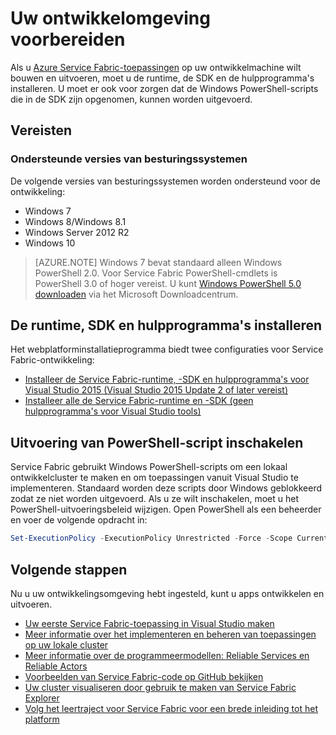 <properties
   pageTitle="Uw ontwikkelomgeving instellen | Microsoft Azure"
   description="Installeer de runtime, SDK en hulpprogramma's en maak een lokaal ontwikkelcluster. Zodra u dit hebt gedaan, kunt u toepassingen bouwen."
   services="service-fabric"
   documentationCenter=".net"
   authors="rwike77"
   manager="timlt"
   editor=""/>

<tags
   ms.service="service-fabric"
   ms.devlang="dotNet"
   ms.topic="get-started-article"
   ms.tgt_pltfrm="NA"
   ms.workload="NA"
   ms.date="09/13/2016"
   ms.author="ryanwi"/>


# Uw ontwikkelomgeving voorbereiden
 Als u [Azure Service Fabric-toepassingen][1] op uw ontwikkelmachine wilt bouwen en uitvoeren, moet u de runtime, de SDK en de hulpprogramma's installeren. U moet er ook voor zorgen dat de Windows PowerShell-scripts die in de SDK zijn opgenomen, kunnen worden uitgevoerd.

## Vereisten
### Ondersteunde versies van besturingssystemen
De volgende versies van besturingssystemen worden ondersteund voor de ontwikkeling:

- Windows 7
- Windows 8/Windows 8.1
- Windows Server 2012 R2
- Windows 10

>[AZURE.NOTE] Windows 7 bevat standaard alleen Windows PowerShell 2.0. Voor Service Fabric PowerShell-cmdlets is PowerShell 3.0 of hoger vereist. U kunt [Windows PowerShell 5.0 downloaden][powershell5-download] via het Microsoft Downloadcentrum.

## De runtime, SDK en hulpprogramma's installeren

Het webplatforminstallatieprogramma biedt twee configuraties voor Service Fabric-ontwikkeling:

- [Installeer de Service Fabric-runtime, -SDK en hulpprogramma's voor Visual Studio 2015 (Visual Studio 2015 Update 2 of later vereist)][full-bundle-vs2015]
- [Installeer alle de Service Fabric-runtime en -SDK (geen hulpprogramma's voor Visual Studio tools)][core-sdk]

## Uitvoering van PowerShell-script inschakelen

Service Fabric gebruikt Windows PowerShell-scripts om een lokaal ontwikkelcluster te maken en om toepassingen vanuit Visual Studio te implementeren. Standaard worden deze scripts door Windows geblokkeerd zodat ze niet worden uitgevoerd. Als u ze wilt inschakelen, moet u het PowerShell-uitvoeringsbeleid wijzigen. Open PowerShell als een beheerder en voer de volgende opdracht in:

```powershell
Set-ExecutionPolicy -ExecutionPolicy Unrestricted -Force -Scope CurrentUser
```

## Volgende stappen
Nu u uw ontwikkelingsomgeving hebt ingesteld, kunt u apps ontwikkelen en uitvoeren.

- [Uw eerste Service Fabric-toepassing in Visual Studio maken](service-fabric-create-your-first-application-in-visual-studio.md)
- [Meer informatie over het implementeren en beheren van toepassingen op uw lokale cluster](service-fabric-get-started-with-a-local-cluster.md)
- [Meer informatie over de programmeermodellen: Reliable Services en Reliable Actors](service-fabric-choose-framework.md)
- [Voorbeelden van Service Fabric-code op GitHub bekijken](https://aka.ms/servicefabricsamples)
- [Uw cluster visualiseren door gebruik te maken van Service Fabric Explorer](service-fabric-visualizing-your-cluster.md)
- [Volg het leertraject voor Service Fabric voor een brede inleiding tot het platform](https://azure.microsoft.com/documentation/learning-paths/service-fabric/)

[1]: http://azure.microsoft.com/en-us/campaigns/service-fabric/ "Service Fabric-campagnepagina"
[2]: http://go.microsoft.com/fwlink/?LinkId=517106 "VS RC"
[full-bundle-vs2015]:http://www.microsoft.com/web/handlers/webpi.ashx?command=getinstallerredirect&appid=MicrosoftAzure-ServiceFabric-VS2015 "VS 2015 WebPI-koppeling"
[full-bundle-dev15]:http://www.microsoft.com/web/handlers/webpi.ashx?command=getinstallerredirect&appid=MicrosoftAzure-ServiceFabric-Dev15 "Dev15 WebPI-koppeling"
[core-sdk]:http://www.microsoft.com/web/handlers/webpi.ashx?command=getinstallerredirect&appid=MicrosoftAzure-ServiceFabric-CoreSDK "Core SDK WebPI-koppeling"
[powershell5-download]:https://www.microsoft.com/en-us/download/details.aspx?id=50395



<!--HONumber=Sep16_HO3-->


